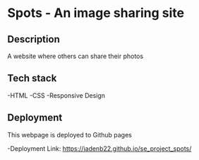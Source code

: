 # Spots - An image sharing site

## Description

A website where others can share their photos

## Tech stack

-HTML
-CSS
-Responsive Design

## Deployment

This webpage is deployed to Github pages

-Deployment Link: https://jadenb22.github.io/se_project_spots/
